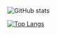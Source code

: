 ![GitHub stats](https://github-readme-stats.vercel.app/api?username=ibracannottype&show_icons=true&theme=radical)

[![Top Langs](https://github-readme-stats.vercel.app/api/top-langs/?username=ibracannottype&amp;layout=compact&amp;theme=radical)](https://github.com/ledgement/)

